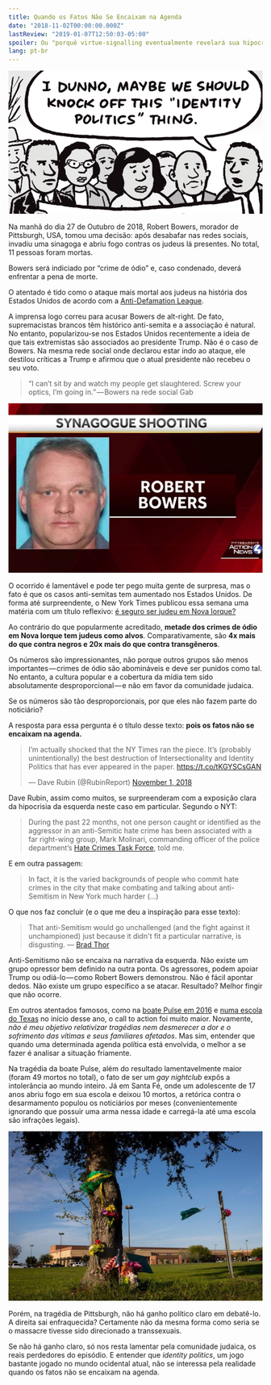 ```yaml
---
title: Quando os Fatos Não Se Encaixam na Agenda
date: "2018-11-02T00:00:00.000Z"
lastReview: "2019-01-07T12:50:03-05:00"
spoiler: Ou "porquê virtue-signalling eventualmente revelará sua hipocrisia".
lang: pt-br
---
```


![Identity Politics](./identity-politics.png "Identity politics cartoon")

Na manhã do dia 27 de Outubro de 2018, Robert Bowers, morador de Pittsburgh, USA, tomou uma decisão: após desabafar nas redes sociais, invadiu uma sinagoga e abriu fogo contras os judeus lá presentes. No total, 11 pessoas foram mortas.

Bowers será indiciado por “crime de ódio” e, caso condenado, deverá enfrentar a pena de morte.

O atentado é tido como o ataque mais mortal aos judeus na história dos Estados Unidos de acordo com a [Anti-Defamation League](https://www.adl.org/).

A imprensa logo correu para acusar Bowers de alt-right. De fato, supremacistas brancos têm histórico anti-semita e a associação é natural. No entanto, popularizou-se nos Estados Unidos recentemente a ideia de que tais extremistas são associados ao presidente Trump. Não é o caso de Bowers. Na mesma rede social onde declarou estar indo ao ataque, ele destilou críticas a Trump e afirmou que o atual presidente não recebeu o seu voto.

> “I can’t sit by and watch my people get slaughtered. Screw your optics, I’m going in.” — Bowers na rede social Gab

![Bowers](./bowers.jpeg "Atirador de Pittsburgh era recorrente em postagens anti-Semitas e anti-Trump")

O ocorrido é lamentável e pode ter pego muita gente de surpresa, mas o fato é que os casos anti-semitas tem aumentado nos Estados Unidos. De forma até surpreendente, o New York Times publicou essa semana uma matéria com um título reflexivo: [é seguro ser judeu em Nova Iorque?](https://www.nytimes.com/2018/10/31/nyregion/jewish-bias-safety-nyc.html)

Ao contrário do que popularmente acreditado, **metade dos crimes de ódio em Nova Iorque tem judeus como alvos**. Comparativamente, são **4x mais do que contra negros e 20x mais do que contra transgêneros**.

Os números são impressionantes, não porque outros grupos são menos importantes — crimes de ódio são abomináveis e deve ser punidos como tal. No entanto, a cultura popular e a cobertura da mídia tem sido absolutamente desproporcional — e não em favor da comunidade judaica.

Se os números são tão desproporcionais, por que eles não fazem parte do noticiário?

A resposta para essa pergunta é o título desse texto: **pois os fatos não se encaixam na agenda.**

<blockquote class="twitter-tweet" data-lang="en"><p lang="en" dir="ltr">I’m actually shocked that the NY Times ran the piece. It’s (probably unintentionally) the best destruction of Intersectionality and Identity Politics that has ever appeared in the paper. <a href="https://t.co/tKGYSCsGAN">https://t.co/tKGYSCsGAN</a></p>&mdash; Dave Rubin (@RubinReport) <a href="https://twitter.com/RubinReport/status/1058095862163881984?ref_src=twsrc%5Etfw">November 1, 2018</a></blockquote>

Dave Rubin, assim como muitos, se surpreenderam com a exposição clara da hipocrisia da esquerda neste caso em particular. Segundo o NYT:

> During the past 22 months, not one person caught or identified as the aggressor in an anti-Semitic hate crime has been associated with a far right-wing group, Mark Molinari, commanding officer of the police department’s [Hate Crimes Task Force](https://www.ny.gov/programs/hate-crimes-task-force), told me.

E em outra passagem:

> In fact, it is the varied backgrounds of people who commit hate crimes in the city that make combating and talking about anti-Semitism in New York much harder (…)

O que nos faz concluir (e o que me deu a inspiração para esse texto):

> That anti-Semitism would go unchallenged (and the fight against it unchampioned) just because it didn't fit a particular narrative, is disgusting.
> — [Brad Thor](https://twitter.com/BradThor/)

Anti-Semitismo não se encaixa na narrativa da esquerda. Não existe um grupo opressor bem definido na outra ponta. Os agressores, podem apoiar Trump ou odiá-lo — como Robert Bowers demonstrou. Não é fácil apontar dedos. Não existe um grupo específico a se atacar. Resultado? Melhor fingir que não ocorre.

Em outros atentados famosos, como na [boate Pulse em 2016](https://en.wikipedia.org/wiki/Pulse_nightclub) e [numa escola do Texas](https://www.nytimes.com/2018/05/18/us/school-shooting-santa-fe-texas.html) no início desse ano, o call to action foi muito maior. Novamente, *não é meu objetivo relativizar tragédias nem desmerecer a dor e o sofrimento das vítimas e seus familiares afetados*. Mas sim, entender que quando uma determinada agenda política está envolvida, o melhor a se fazer é analisar a situação friamente.

Na tragédia da boate Pulse, além do resultado lamentavelmente maior (foram 49 mortos no total), o fato de ser um *gay nightclub* expôs a intolerância ao mundo inteiro. Já em Santa Fé, onde um adolescente de 17 anos abriu fogo em sua escola e deixou 10 mortos, a retórica contra o desarmamento populou os noticiários por meses (convenientemente ignorando que possuir uma arma nessa idade e carregá-la até uma escola são infrações legais).

![Santa Fe High School](./santafe.jpeg "Campus da Santa Fe High School com homenagens às vítimas do ataque")

Porém, na tragédia de Pittsburgh, não há ganho político claro em debatê-lo. A direita sai enfraquecida? Certamente não da mesma forma como seria se o massacre tivesse sido direcionado a transsexuais.

Se não há ganho claro, só nos resta lamentar pela comunidade judaica, os reais perdedores do episódio. E entender que *identity politics*, um jogo bastante jogado no mundo ocidental atual, não se interessa pela realidade quando os fatos não se encaixam na agenda.